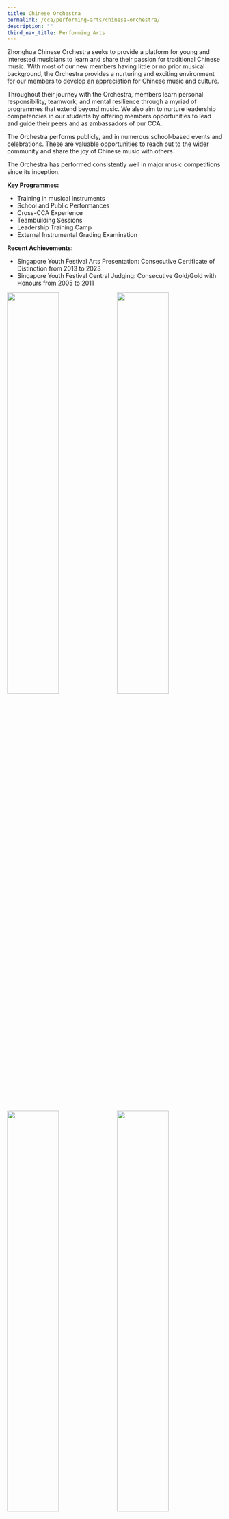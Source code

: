 ```yaml
---
title: Chinese Orchestra
permalink: /cca/performing-arts/chinese-orchestra/
description: ""
third_nav_title: Performing Arts
---
```

Zhonghua Chinese Orchestra seeks to provide a platform for young and interested musicians to learn and share their passion for traditional Chinese music. With most of our new members having little or no prior musical background, the Orchestra provides a nurturing and exciting environment for our members to develop an appreciation for Chinese music and culture.

Throughout their journey with the Orchestra, members learn personal responsibility, teamwork, and mental resilience through a myriad of programmes that extend beyond music. We also aim to nurture leadership competencies in our students by offering members opportunities to lead and guide their peers and as ambassadors of our CCA.

The Orchestra performs publicly, and in numerous school-based events and celebrations. These are valuable opportunities to reach out to the wider community and share the joy of Chinese music with others.

The Orchestra has performed consistently well in major music competitions since its inception.

**Key Programmes:**
* Training in musical instruments
* School and Public Performances
* Cross-CCA Experience
* Teambuilding Sessions
* Leadership Training Camp
* External Instrumental Grading Examination

**Recent Achievements:**
* Singapore Youth Festival Arts Presentation: Consecutive Certificate of Distinction from 2013 to 2023
* Singapore Youth Festival Central Judging: Consecutive Gold/Gold with Honours from 2005 to 2011

<img src="" style="width:49%" align="left">
<img src="" style="width:49%" align="right">

<br clear="left">

<img src="" style="width:49%" align="left">
<img src="" style="width:49%" align="right">